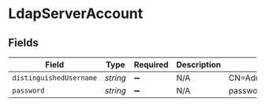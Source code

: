 # LdapServerAccount


## Fields

| Field                                       | Type                                        | Required                                    | Description                                 | Example                                     |
| ------------------------------------------- | ------------------------------------------- | ------------------------------------------- | ------------------------------------------- | ------------------------------------------- |
| `distinguishedUsername`                     | *string*                                    | :heavy_minus_sign:                          | N/A                                         | CN=Administrator,CN=Users,DC=Company,DC=com |
| `password`                                  | *string*                                    | :heavy_minus_sign:                          | N/A                                         | password                                    |